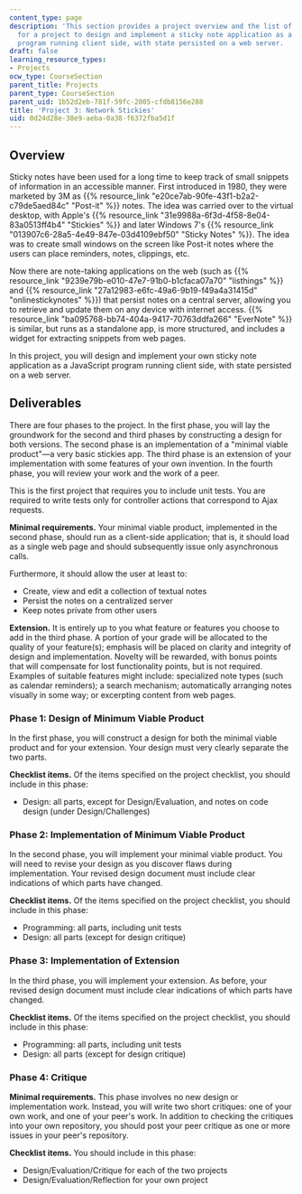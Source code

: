 ```yaml
---
content_type: page
description: 'This section provides a project overview and the list of deliverables
  for a project to design and implement a sticky note application as a JavaScript
  program running client side, with state persisted on a web server.    '
draft: false
learning_resource_types:
- Projects
ocw_type: CourseSection
parent_title: Projects
parent_type: CourseSection
parent_uid: 1b52d2eb-781f-59fc-2005-cfdb8156e288
title: 'Project 3: Network Stickies'
uid: 0d24d28e-38e9-aeba-0a38-f6372fba5d1f
---
```

## Overview

Sticky notes have been used for a long time to keep track of small snippets of information in an accessible manner. First introduced in 1980, they were marketed by 3M as {{% resource_link "e20ce7ab-90fe-43f1-b2a2-c79de5aed84c" "Post-it" %}} notes. The idea was carried over to the virtual desktop, with Apple's {{% resource_link "31e9988a-6f3d-4f58-8e04-83a0513ff4b4" "Stickies" %}} and later Windows 7's {{% resource_link "013907c6-28a5-4e49-847e-03d4109ebf50" "Sticky Notes" %}}. The idea was to create small windows on the screen like Post-it notes where the users can place reminders, notes, clippings, etc.

Now there are note-taking applications on the web (such as {{% resource_link "9239e79b-e010-47e7-91b0-b1cfaca07a70" "listhings" %}} and {{% resource_link "27a12983-e6fc-49a6-9b19-f49a4a31415d" "onlinestickynotes" %}}) that persist notes on a central server, allowing you to retrieve and update them on any device with internet access. {{% resource_link "ba095768-bb74-404a-9417-70763ddfa266" "EverNote" %}} is similar, but runs as a standalone app, is more structured, and includes a widget for extracting snippets from web pages.

In this project, you will design and implement your own sticky note application as a JavaScript program running client side, with state persisted on a web server.

## Deliverables

There are four phases to the project. In the first phase, you will lay the groundwork for the second and third phases by constructing a design for both versions. The second phase is an implementation of a "minimal viable product"—a very basic stickies app. The third phase is an extension of your implementation with some features of your own invention. In the fourth phase, you will review your work and the work of a peer.

This is the first project that requires you to include unit tests. You are required to write tests only for controller actions that correspond to Ajax requests.

**Minimal requirements.** Your minimal viable product, implemented in the second phase, should run as a client-side application; that is, it should load as a single web page and should subsequently issue only asynchronous calls.

Furthermore, it should allow the user at least to:

- Create, view and edit a collection of textual notes
- Persist the notes on a centralized server
- Keep notes private from other users

**Extension.** It is entirely up to you what feature or features you choose to add in the third phase. A portion of your grade will be allocated to the quality of your feature(s); emphasis will be placed on clarity and integrity of design and implementation. Novelty will be rewarded, with bonus points that will compensate for lost functionality points, but is not required. Examples of suitable features might include: specialized note types (such as calendar reminders); a search mechanism; automatically arranging notes visually in some way; or excerpting content from web pages.

### Phase 1: Design of Minimum Viable Product

In the first phase, you will construct a design for both the minimal viable product and for your extension. Your design must very clearly separate the two parts.

**Checklist items.** Of the items specified on the project checklist, you should include in this phase:

- Design: all parts, except for Design/Evaluation, and notes on code design (under Design/Challenges)

### Phase 2: Implementation of Minimum Viable Product

In the second phase, you will implement your minimal viable product. You will need to revise your design as you discover flaws during implementation. Your revised design document must include clear indications of which parts have changed.

**Checklist items.** Of the items specified on the project checklist, you should include in this phase:

- Programming: all parts, including unit tests
- Design: all parts (except for design critique)

### Phase 3: Implementation of Extension

In the third phase, you will implement your extension. As before, your revised design document must include clear indications of which parts have changed.

**Checklist items.** Of the items specified on the project checklist, you should include in this phase:

- Programming: all parts, including unit tests
- Design: all parts (except for design critique)

### Phase 4: Critique

**Minimal requirements.** This phase involves no new design or implementation work. Instead, you will write two short critiques: one of your own work, and one of your peer's work. In addition to checking the critiques into your own repository, you should post your peer critique as one or more issues in your peer's repository.

**Checklist items.** You should include in this phase:

- Design/Evaluation/Critique for each of the two projects
- Design/Evaluation/Reflection for your own project